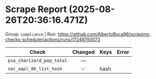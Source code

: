 # Scrape Report (2025-08-26T20:36:16.471Z)

Group: `compliance`  |  Run: https://github.com/AlbertoRoca96/scraping-checks-scheduler/actions/runs/17249793073

| Check | Changed | Keys | Error |
|---|:---:|:--|:--|
| `psa_charizard_pop_total` | — |  |  |
| `sec_aapl_8k_list_hash` | ✅ | hash |  |
